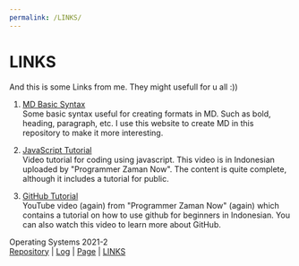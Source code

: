 ```yaml
---
permalink: /LINKS/
---
```


# LINKS  
And this is some Links from me. They might usefull for u all :))  

1. [MD Basic Syntax](https://www.markdownguide.org/basic-syntax/)  
Some basic syntax useful for creating formats in MD. Such as bold, heading, paragraph, etc. I use this website to create MD in this repository to make it more interesting.  

2. [JavaScript Tutorial](https://www.youtube.com/watch?v=SDROba_M42g&t=3125s&ab_channel=ProgrammerZamanNow)  
Video tutorial for coding using javascript. This video is in Indonesian uploaded by "Programmer Zaman Now". The content is quite complete, although it includes a tutorial for public.  

3. [GitHub Tutorial](https://www.youtube.com/watch?v=fQbTeNX1mvM&ab_channel=ProgrammerZamanNow)  
YouTube video (again) from "Programmer Zaman Now" (again) which contains a tutorial on how to use github for beginners in Indonesian. You can also watch this video to learn more about GitHub.

Operating Systems 2021-2  
[Repository](https://github.com/akmalgomal3/os212) | [Log](https://github.com/akmalgomal3/os212/blob/master/TXT/mylog.txt) | [Page](https://akmalgomal3.github.io/os212/) | [LINKS](https://akmalgomal3.github.io/os212/LINKS/)
